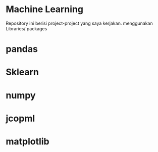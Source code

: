 # Machine Learning
Repository ini berisi project-project yang saya kerjakan.
menggunakan Libraries/ packages 
 # pandas
 # Sklearn
 # numpy
 # jcopml
 # matplotlib
